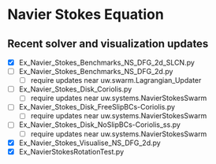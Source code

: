 # Navier Stokes Equation

## Recent solver and visualization updates

- [x] Ex_Navier_Stokes_Benchmarks_NS_DFG_2d_SLCN.py
- [ ] Ex_Navier_Stokes_Benchmarks_NS_DFG_2d.py
    - [ ] require updates near uw.swarm.Lagrangian_Updater
- [ ] Ex_Navier_Stokes_Disk_Coriolis.py
    - [ ] require updates near uw.systems.NavierStokesSwarm
- [ ] Ex_Navier_Stokes_Disk_FreeSlipBCs-Coriolis.py
    - [ ] require updates near uw.systems.NavierStokesSwarm
- [ ] Ex_Navier_Stokes_Disk_NoSlipBCs-Coriolis_ss.py
    - [ ] require updates near uw.systems.NavierStokesSwarm
- [x] Ex_Navier_Stokes_Visualise_NS_DFG_2d.py
- [x] Ex_NavierStokesRotationTest.py
